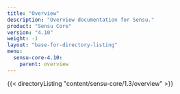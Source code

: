```yaml
---
title: "Overview"
description: "Overview documentation for Sensu."
product: "Sensu Core"
version: "4.10"
weight: -1
layout: "base-for-directory-listing"
menu:
  sensu-core-4.10:
    parent: overview
---
```


{{< directoryListing "content/sensu-core/1.3/overview" >}}
